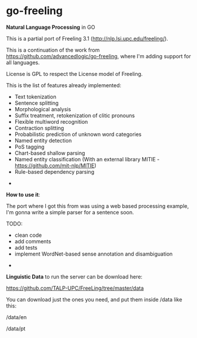 # go-freeling

**Natural Language Processing** in GO

This is a partial port of Freeling 3.1 (http://nlp.lsi.upc.edu/freeling/).

This is a continuation of the work from https://github.com/advancedlogic/go-freeling, where I'm adding support for all languages.

License is GPL to respect the License model of Freeling.

This is the list of features already implemented:

* Text tokenization
* Sentence splitting
* Morphological analysis
* Suffix treatment, retokenization of clitic pronouns
* Flexible multiword recognition
* Contraction splitting
* Probabilistic prediction of unknown word categories
* Named entity detection
* PoS tagging
* Chart-based shallow parsing
* Named entity classification (With an external library MITIE - https://github.com/mit-nlp/MITIE)
* Rule-based dependency parsing

-

**How to use it**:

The port where I got this from was using a web based processing example, I'm gonna write a simple parser for a sentence soon.

TODO:
* clean code
* add comments
* add tests
* implement WordNet-based sense annotation and disambiguation

-
**Linguistic Data** to run the server can be download here:

https://github.com/TALP-UPC/FreeLing/tree/master/data

You can download just the ones you need, and put them inside /data like this:

/data/en

/data/pt

